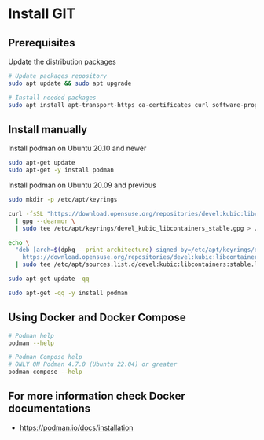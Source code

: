 # Install GIT

## Prerequisites

Update the distribution packages

```sh
# Update packages repository
sudo apt update && sudo apt upgrade

# Install needed packages
sudo apt install apt-transport-https ca-certificates curl software-properties-common -y
```

## Install manually

Install podman on Ubuntu 20.10 and newer

```sh
sudo apt-get update
sudo apt-get -y install podman
```

Install podman on Ubuntu 20.09 and previous

```sh
sudo mkdir -p /etc/apt/keyrings

curl -fsSL "https://download.opensuse.org/repositories/devel:kubic:libcontainers:stable/xUbuntu_$(lsb_release -rs)/Release.key" \
  | gpg --dearmor \
  | sudo tee /etc/apt/keyrings/devel_kubic_libcontainers_stable.gpg > /dev/null

echo \
  "deb [arch=$(dpkg --print-architecture) signed-by=/etc/apt/keyrings/devel_kubic_libcontainers_stable.gpg]\
    https://download.opensuse.org/repositories/devel:kubic:libcontainers:stable/xUbuntu_$(lsb_release -rs)/ /" \
  | sudo tee /etc/apt/sources.list.d/devel:kubic:libcontainers:stable.list > /dev/null

sudo apt-get update -qq

sudo apt-get -qq -y install podman
```

## Using Docker and Docker Compose

```sh
# Podman help
podman --help

# Podman Compose help
# ONLY ON Podman 4.7.0 (Ubuntu 22.04) or greater
podman compose --help
```

## For more information check Docker documentations

* <https://podman.io/docs/installation>
